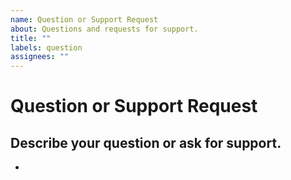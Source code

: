 ```yaml
---
name: Question or Support Request
about: Questions and requests for support.
title: ""
labels: question
assignees: ""
---
```


# **Question or Support Request**

## **Describe your question or ask for support.**

<!-- A clear and concise description of what your doubt is. -->

-

<!-- This code comes from Josee9988/project-template and follows the MIT license.
Thanks to him for both sharing and licensing it accordingly.-->
